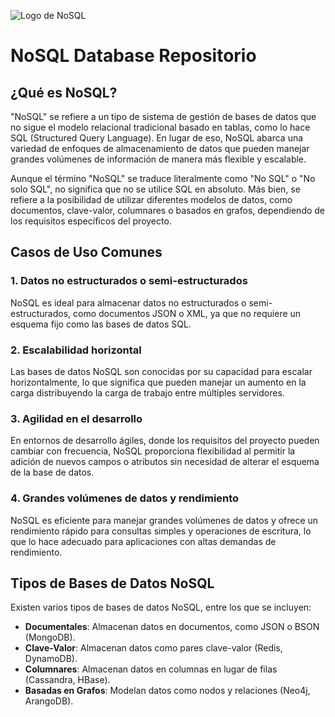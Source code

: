 ![Logo de NoSQL](https://www.ithinkupc.com/media/legacy/Web/images/blog/sql-nosql-esquema-base-datos.png)

# NoSQL Database Repositorio

## ¿Qué es NoSQL?

"NoSQL" se refiere a un tipo de sistema de gestión de bases de datos que no sigue el modelo relacional tradicional basado en tablas, como lo hace SQL (Structured Query Language). En lugar de eso, NoSQL abarca una variedad de enfoques de almacenamiento de datos que pueden manejar grandes volúmenes de información de manera más flexible y escalable.

Aunque el término "NoSQL" se traduce literalmente como "No SQL" o "No solo SQL", no significa que no se utilice SQL en absoluto. Más bien, se refiere a la posibilidad de utilizar diferentes modelos de datos, como documentos, clave-valor, columnares o basados en grafos, dependiendo de los requisitos específicos del proyecto.

## Casos de Uso Comunes

### 1. Datos no estructurados o semi-estructurados

NoSQL es ideal para almacenar datos no estructurados o semi-estructurados, como documentos JSON o XML, ya que no requiere un esquema fijo como las bases de datos SQL.

### 2. Escalabilidad horizontal

Las bases de datos NoSQL son conocidas por su capacidad para escalar horizontalmente, lo que significa que pueden manejar un aumento en la carga distribuyendo la carga de trabajo entre múltiples servidores.

### 3. Agilidad en el desarrollo

En entornos de desarrollo ágiles, donde los requisitos del proyecto pueden cambiar con frecuencia, NoSQL proporciona flexibilidad al permitir la adición de nuevos campos o atributos sin necesidad de alterar el esquema de la base de datos.

### 4. Grandes volúmenes de datos y rendimiento

NoSQL es eficiente para manejar grandes volúmenes de datos y ofrece un rendimiento rápido para consultas simples y operaciones de escritura, lo que lo hace adecuado para aplicaciones con altas demandas de rendimiento.

## Tipos de Bases de Datos NoSQL

Existen varios tipos de bases de datos NoSQL, entre los que se incluyen:

- **Documentales**: Almacenan datos en documentos, como JSON o BSON (MongoDB).
- **Clave-Valor**: Almacenan datos como pares clave-valor (Redis, DynamoDB).
- **Columnares**: Almacenan datos en columnas en lugar de filas (Cassandra, HBase).
- **Basadas en Grafos**: Modelan datos como nodos y relaciones (Neo4j, ArangoDB).
